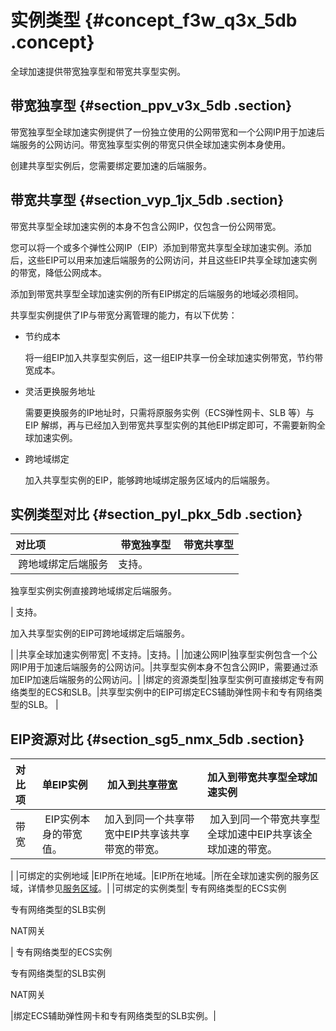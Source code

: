 # 实例类型 {#concept_f3w_q3x_5db .concept}

全球加速提供带宽独享型和带宽共享型实例。

## 带宽独享型 {#section_ppv_v3x_5db .section}

带宽独享型全球加速实例提供了一份独立使用的公网带宽和一个公网IP用于加速后端服务的公网访问。带宽独享型实例的带宽只供全球加速实例本身使用。

创建共享型实例后，您需要绑定要加速的后端服务。

## 带宽共享型 {#section_vyp_1jx_5db .section}

带宽共享型全球加速实例的本身不包含公网IP，仅包含一份公网带宽。

您可以将一个或多个弹性公网IP（EIP）添加到带宽共享型全球加速实例。添加后，这些EIP可以用来加速后端服务的公网访问，并且这些EIP共享全球加速实例的带宽，降低公网成本。

添加到带宽共享型全球加速实例的所有EIP绑定的后端服务的地域必须相同。

共享型实例提供了IP与带宽分离管理的能力，有以下优势：

-   节约成本

    将一组EIP加入共享型实例后，这一组EIP共享一份全球加速实例带宽，节约带宽成本。

-   灵活更换服务地址

    需要更换服务的IP地址时，只需将原服务实例（ECS弹性网卡、SLB 等）与 EIP 解绑，再与已经加入到带宽共享型实例的其他EIP绑定即可，不需要新购全球加速实例。

-   跨地域绑定

    加入共享型实例的EIP，能够跨地域绑定服务区域内的后端服务。


## 实例类型对比 {#section_pyl_pkx_5db .section}

|对比项| 带宽独享型| 带宽共享型|
|:--|:-----|:-----|
| 跨地域绑定后端服务| 支持。

 独享型实例实例直接跨地域绑定后端服务。

 | 支持。

 加入共享型实例的EIP可跨地域绑定后端服务。 

 |
|共享全球加速实例带宽| 不支持。|支持。|
|加速公网IP|独享型实例包含一个公网IP用于加速后端服务的公网访问。|共享型实例本身不包含公网IP，需要通过添加EIP加速后端服务的公网访问。|
|绑定的资源类型|独享型实例可直接绑定专有网络类型的ECS和SLB。|共享型实例中的EIP可绑定ECS辅助弹性网卡和专有网络类型的SLB。 |

## EIP资源对比 {#section_sg5_nmx_5db .section}

|对比项|单EIP实例| 加入到[共享带宽](https://www.aliyun.com/product/cbwp?spm=5176.8142029.388261.395.e9396d3eil8VoK)|加入到带宽共享型全球加速实例|
|:--|:-----|:-----------------------------------------------------------------------------------------|:-------------|
|带宽| EIP实例本身的带宽值。 |加入到同一个共享带宽中EIP共享该共享带宽的带宽。| 加入到同一个带宽共享型全球加速中EIP共享该全球加速的带宽。 

|
|可绑定的实例地域 |EIP所在地域。|EIP所在地域。|所在全球加速实例的服务区域，详情参见[服务区域](../../../../cn.zh-CN/产品简介/什么是全球加速.md#section_upj_d4w_5db)。|
|可绑定的实例类型| 专有网络类型的ECS实例

 专有网络类型的SLB实例

 NAT网关

 | 专有网络类型的ECS实例

 专有网络类型的SLB实例

 NAT网关

 |绑定ECS辅助弹性网卡和专有网络类型的SLB实例。|

